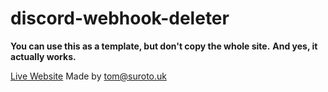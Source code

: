 # discord-webhook-deleter

**You can use this as a template, but don't copy the whole site.**
**And yes, it actually works.**

[Live Website](https://webhook.suroto.uk/)
Made by [tom@suroto.uk](mailto:tom@suroto.uk)
